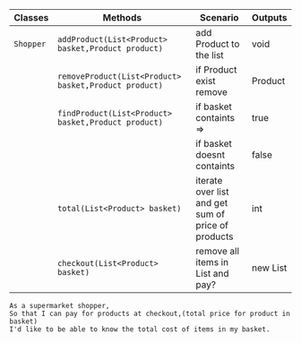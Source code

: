 | Classes   | Methods                                               | Scenario                                           | Outputs           |
|-----------|-------------------------------------------------------|----------------------------------------------------|-------------------|
| `Shopper` | `addProduct(List<Product> basket,Product product)`    | add Product to the list                            | void              |
|           | `removeProduct(List<Product> basket,Product product)` | if Product exist remove                            | Product           |
|           | `findProduct(List<Product> basket,Product product)`   | if basket containts =>                             | true              |
|           |                                                       | if basket doesnt containts                         | false             |
|           | `total(List<Product> basket)`                         | iterate over list and get sum of price of products | int               |
|           | `checkout(List<Product> basket)`                      | remove all items in List and pay?                  | new List<Product> |

````
As a supermarket shopper,
So that I can pay for products at checkout,(total price for product in basket)
I'd like to be able to know the total cost of items in my basket.
````